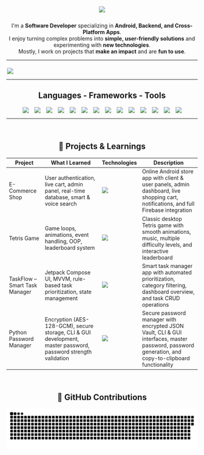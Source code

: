 <h1 align="center">
  <img src="https://readme-typing-svg.herokuapp.com/?font=Montserrat:wght@700&size=40&center=true&vCenter=true&width=750&height=70&duration=5200&lines=Hi+There!+👋;I'm+Raz+Eini;Software+Developer;Check+out+my+Latest+Projects" />
</h1>

<p align="center">
I'm a <strong>Software Developer</strong> specializing in <strong>Android, Backend, and Cross-Platform Apps</strong>.<br>
I enjoy turning complex problems into <strong>simple, user-friendly solutions</strong> and experimenting with <strong>new technologies</strong>.<br>
Mostly, I work on projects that <strong>make an impact</strong> and are <strong>fun to use</strong>.
</p>

<hr/>

<div align="center" style="display: flex; justify-content: center; gap: 20px; flex-wrap: wrap; margin-top: 20px;">
  <img src="https://user-images.githubusercontent.com/74038190/212284136-03988914-d899-44b4-b1d9-4eeccf656e44.gif" width="500" />

</div>

<hr/>

<h2 align="center">Languages - Frameworks - Tools</h2>
<div align="center" style="display: flex; flex-wrap: wrap; justify-content: center; gap: 15px;">
  <img src="https://skillicons.dev/icons?i=html" />
  <img src="https://skillicons.dev/icons?i=css" />
  <img src="https://skillicons.dev/icons?i=javascript" />
  <img src="https://skillicons.dev/icons?i=python" />
  <img src="https://skillicons.dev/icons?i=cs" />
  <img src="https://skillicons.dev/icons?i=java" />
  <img src="https://skillicons.dev/icons?i=kotlin" />
  <img src="https://skillicons.dev/icons?i=firebase" />
  <img src="https://skillicons.dev/icons?i=androidstudio" />
  <img src="https://skillicons.dev/icons?i=vscode" />
  <img src="https://skillicons.dev/icons?i=idea" />
  <img src="https://skillicons.dev/icons?i=pycharm" />
  <img src="https://skillicons.dev/icons?i=git" />
  <img src="https://skillicons.dev/icons?i=github" />
</div>

<hr/>

<br/>

<h2 align="center">📂 Projects & Learnings</h2>
<table align="center">
  <thead>
    <tr>
      <th>Project</th>
      <th>What I Learned</th>
      <th>Technologies</th>
      <th>Description</th>
    </tr>
  </thead>
  <tbody>
    <tr>
      <td>E-Commerce Shop</td>
      <td>User authentication, live cart, admin panel, real-time database, smart & voice search</td>
      <td>
        <img src="https://skillicons.dev/icons?i=java,firebase,androidstudio" width="150" />
      </td>
      <td>Online Android store app with client & user panels, admin dashboard, live shopping cart, notifications, and full Firebase integration</td>
    </tr>
    <tr>
      <td>Tetris Game</td>
      <td>Game loops, animations, event handling, OOP, leaderboard system</td>
      <td>
        <img src="https://skillicons.dev/icons?i=python,pygame" width="70" />
      </td>
      <td>Classic desktop Tetris game with smooth animations, music, multiple difficulty levels, and interactive leaderboard</td>
    </tr>
    <tr>
      <td>TaskFlow – Smart Task Manager</td>
      <td>Jetpack Compose UI, MVVM, rule-based task prioritization, state management</td>
      <td>
        <img src="https://skillicons.dev/icons?i=kotlin,firebase,androidstudio" width="140" />
      </td>
      <td>Smart task manager app with automated prioritization, category filtering, dashboard overview, and task CRUD operations</td>
    </tr>
    <tr>
      <td>Python Password Manager</td>
      <td>Encryption (AES-128-GCM), secure storage, CLI & GUI development, master password, password strength validation</td>
      <td>
        <img src="https://skillicons.dev/icons?i=python,tk,cli" width="160" />
      </td>
      <td>Secure password manager with encrypted JSON Vault, CLI & GUI interfaces, master password, password generation, and copy-to-clipboard functionality</td>
    </tr>
  </tbody>
</table>

<br/>

<h2 align="center">🐍 GitHub Contributions</h2>
<div align="center">
  <img alt="snake eating my contributions" src="https://raw.githubusercontent.com/RazEini/RazEini/output/github-contribution-grid-snake.svg" />
</div>
